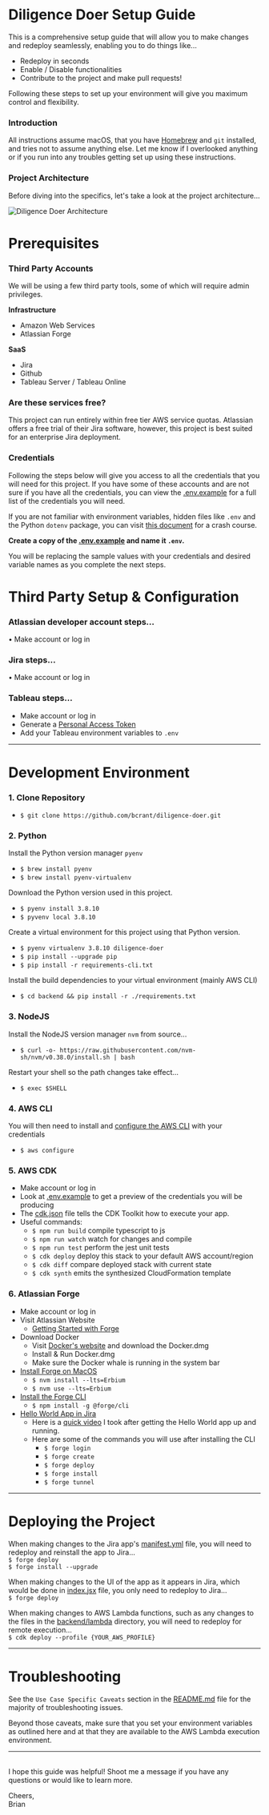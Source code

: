 # Diligence Doer Setup Guide
This is a comprehensive setup guide that will
allow you to make changes and redeploy seamlessly, 
enabling you to do things like...
- Redeploy in seconds
- Enable / Disable functionalities
- Contribute to the project and make pull requests!

Following these steps to set up your environment will give you maximum control and flexibility. 

### Introduction
All instructions assume macOS, that you have [Homebrew](https://brew.sh/) and `git` installed, 
and tries not to assume anything else. Let me know if I overlooked anything or 
if you run into any troubles getting set up using these instructions.

### Project Architecture
Before diving into the specifics, let's take a look at the project architecture...  

![Diligence Doer Architecture](./images/ProjectArchitecture.png)

# Prerequisites
### Third Party Accounts
We will be using a few third party tools, some of which will require admin privileges.

**Infrastructure**
- Amazon Web Services
- Atlassian Forge

**SaaS**
- Jira
- Github
- Tableau Server / Tableau Online

### Are these services free?
This project can run entirely within free tier AWS service quotas. 
Atlassian offers a free trial of their Jira software, however, 
this project is best suited for an enterprise Jira deployment.

### Credentials
Following the steps below will give you access to all the credentials that you will need for this project. 
If you have some of these accounts and are not sure if you have all the credentials, you can view the 
[.env.example](../backend/.env.example) for a full list of the credentials you will need. 

If you are not familiar with environment variables, 
hidden files like `.env` and the Python `dotenv` package, you can visit 
[this document](https://github.com/bcrant/Tableau2Slack/blob/main/documentation/2-virtualenvexample.md#environment-variables) 
for a crash course.

__Create a copy of the [.env.example](../backend/.env.example) and name it `.env`.__

You will be replacing the sample values with your credentials 
and desired variable names as you complete the next steps.

# Third Party Setup & Configuration
### Atlassian developer account steps...
• Make account or log in

### Jira steps...
• Make account or log in

### Tableau steps…
- Make account or log in
- Generate a [Personal Access Token](https://help.tableau.com/current/server/en-us/security_personal_access_tokens.htm)
- Add your Tableau environment variables to `.env`

----

# Development Environment
### 1. Clone Repository
- `$ git clone https://github.com/bcrant/diligence-doer.git`

### 2. Python
Install the Python version manager `pyenv`
- `$ brew install pyenv`
- `$ brew install pyenv-virtualenv`
  
Download the Python version used in this project.
- `$ pyenv install 3.8.10`
- `$ pyvenv local 3.8.10`

Create a virtual environment for this project using that Python version.
- `$ pyenv virtualenv 3.8.10 diligence-doer`
- `$ pip install --upgrade pip`
- `$ pip install -r requirements-cli.txt`

Install the build dependencies to your virtual environment (mainly AWS CLI)
- `$ cd backend && pip install -r ./requirements.txt`

### 3. NodeJS
Install the NodeJS version manager `nvm` from source...
- `$ curl -o- https://raw.githubusercontent.com/nvm-sh/nvm/v0.38.0/install.sh | bash`

Restart your shell so the path changes take effect...
- `$ exec $SHELL`

### 4. AWS CLI
You will then need to install and 
[configure the AWS CLI](https://docs.aws.amazon.com/cli/latest/userguide/cli-configure-quickstart.html) 
with your credentials
- `$ aws configure`

### 5. AWS CDK 
- Make account or log in
- Look at [.env.example](../backend/.env.example) to get a preview of the credentials 
  you will be producing
- The [cdk.json](../backend/cdk.json) file tells the CDK Toolkit how to execute your app.
- Useful commands:
  * `$ npm run build`   compile typescript to js
  * `$ npm run watch`   watch for changes and compile
  * `$ npm run test`    perform the jest unit tests
  * `$ cdk deploy`      deploy this stack to your default AWS account/region
  * `$ cdk diff`        compare deployed stack with current state
  * `$ cdk synth`       emits the synthesized CloudFormation template

### 6. Atlassian Forge
- Make account or log in
- Visit Atlassian Website
  - [Getting Started with Forge](https://developer.atlassian.com/platform/forge/getting-started/)
- Download Docker
  - Visit [Docker's website](https://hub.docker.com/editions/community/docker-ce-desktop-mac/) 
    and download the Docker.dmg
  - Install & Run Docker.dmg
  - Make sure the Docker whale is running in the system bar
- [Install Forge on MacOS](https://developer.atlassian.com/platform/forge/installing-forge-on-macos/)
  - `$ nvm install --lts=Erbium`
  - `$ nvm use --lts=Erbium`
- [Install the Forge CLI](https://developer.atlassian.com/platform/forge/getting-started/#install-the-forge-cli)
  - `$ npm install -g @forge/cli`
- [Hello World App in Jira](https://developer.atlassian.com/platform/forge/build-a-hello-world-app-in-jira/)
  - Here is a [quick video](./images/Forge_Jira_HelloWorld.mp4) I took after getting the Hello World app up and running.
  - Here are some of the commands you will use after installing the CLI
    - `$ forge login`
    - `$ forge create`
    - `$ forge deploy`
    - `$ forge install`
    - `$ forge tunnel`

----

# Deploying the Project
When making changes to the Jira app's [manifest.yml](../frontend/manifest.yml) file, you will need to redeploy and reinstall the app to Jira...  
`$ forge deploy`  
`$ forge install --upgrade`  

When making changes to the UI of the app as it appears in Jira, which would be done in [index.jsx](../frontend/src/index.jsx) file, you only need to redeploy to Jira...  
`$ forge deploy`

When making changes to AWS Lambda functions, such as any changes to the files in the [backend/lambda](../backend/lambda) directory, you will need to redeploy for remote execution...  
`$ cdk deploy --profile {YOUR_AWS_PROFILE}`
  
____

# Troubleshooting
See the `Use Case Specific Caveats` section in the [README.md](../README.md) file for the majority of troubleshooting issues.

Beyond those caveats, make sure that you set your environment variables as outlined here and at that they are available to the AWS Lambda execution environment. 

____
\
I hope this guide was helpful! Shoot me a message if you have any questions or would like to learn more.

Cheers,  
Brian
